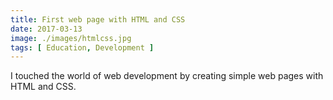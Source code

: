 ```yaml
---
title: First web page with HTML and CSS
date: 2017-03-13
image: ./images/htmlcss.jpg
tags: [ Education, Development ]
---
```


I touched the world of web development by creating simple web pages with HTML and CSS.
